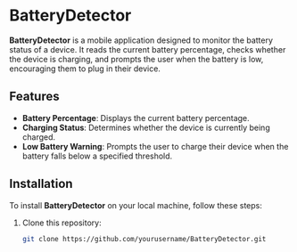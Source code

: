 # BatteryDetector

**BatteryDetector** is a mobile application designed to monitor the battery status of a device. It reads the current battery percentage, checks whether the device is charging, and prompts the user when the battery is low, encouraging them to plug in their device.

## Features

- **Battery Percentage**: Displays the current battery percentage.
- **Charging Status**: Determines whether the device is currently being charged.
- **Low Battery Warning**: Prompts the user to charge their device when the battery falls below a specified threshold.

## Installation

To install **BatteryDetector** on your local machine, follow these steps:

1. Clone this repository:
   ```bash
   git clone https://github.com/yourusername/BatteryDetector.git

